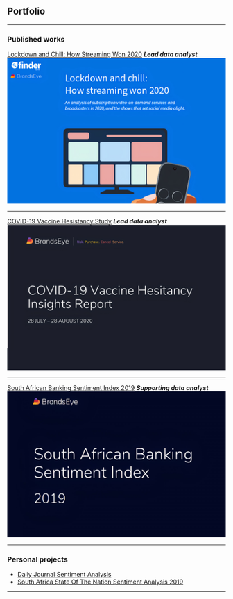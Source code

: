 ## Portfolio

---

### Published works

[Lockdown and Chill: How Streaming Won 2020](https://dvh1deh6tagwk.cloudfront.net/finder-us/wp-uploads/sites/3/2020/12/new_pdf.pdf) ***Lead data analyst***
<img src="/images/Finder-lockdown-chill.jpg?raw=true"/>

---
[COVID-19 Vaccine Hesistancy Study](https://www.brandseye.com/research/covid-vaccine-hesitancy-sentiment-twitter-us-uk/) ***Lead data analyst***
<img src="/images/vaccine-hesitancy.jpg?raw=true"/>

---
[South African Banking Sentiment Index 2019](https://media.trustradius.com/product-downloadables/PT/VX/KT7MP1PLAZXX.pdf) ***Supporting data analyst***
<img src="/images/sabsi2019.jpg?raw=true"/>

---

### Personal projects

- [Daily Journal Sentiment Analysis](/Daylio/index.nb.html)
- [South Africa State Of The Nation Sentiment Analysis 2019](/sona19/index.nb.html)


---

